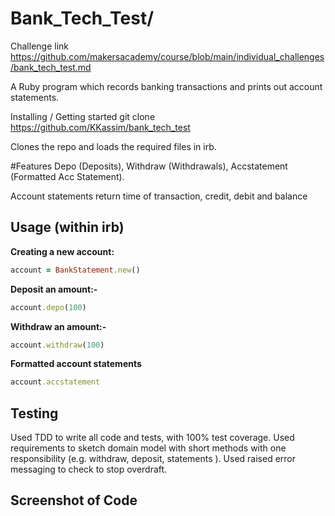 # Bank_Tech_Test/
Challenge link
https://github.com/makersacademy/course/blob/main/individual_challenges/bank_tech_test.md

A Ruby program which records banking transactions and prints out account statements.

Installing / Getting started
git clone https://github.com/KKassim/bank_tech_test

Clones the repo and loads the required files in irb.

#Features
Depo (Deposits), Withdraw (Withdrawals), Accstatement (Formatted Acc Statement).

Account statements return time of transaction, credit, debit and balance

## Usage (within irb)

**Creating a new account:**
```ruby
account = BankStatement.new()
```

**Deposit an amount:-**
```ruby
account.depo(100)
```

**Withdraw an amount:-**
```ruby
account.withdraw(100)
```

**Formatted account statements**
```ruby
account.accstatement
```
## Testing

Used TDD to write all code and tests,  with 100% test coverage.
Used requirements to sketch domain model with short methods with one responsibility (e.g. withdraw, deposit, statements ).
Used raised error messaging to check to stop overdraft.

## Screenshot of Code



